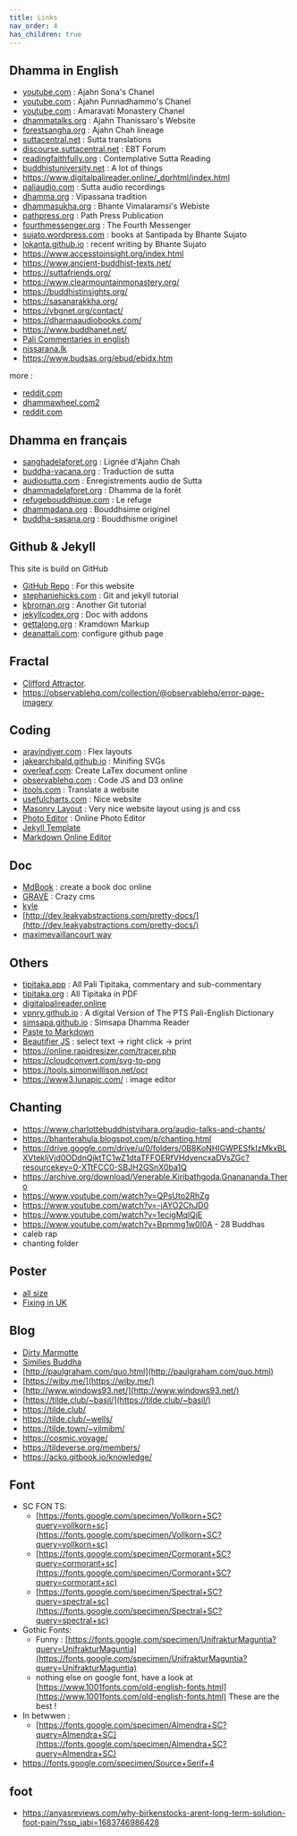 ```yaml
---
title: Links 
nav_order: 4
has_children: true
---
```


## Dhamma in English

- [youtube.com](https://www.youtube.com/channel/UCCRXOn6Tsrgm9gJR4z3qLZA) : Ajahn Sona's Chanel
- [youtube.com](https://www.youtube.com/c/AjahnPunnadhammo) : Ajahn Punnadhammo's Chanel
- [youtube.com](https://www.youtube.com/channel/UCsgmmAelfZ2kfXZ08xlHpDw) : Amaravati Monastery Chanel
- [dhammatalks.org](http://www.dhammatalks.org) : Ajahn Thanissaro's Website
- [forestsangha.org](http://www.forestsangha.org) : Ajahn Chah lineage
- [suttacentral.net](http://www.suttacentral.net) : Sutta translations
- [discourse.suttacentral.net](https://discourse.suttacentral.net/) : EBT Forum
- [readingfaithfully.org](https://readingfaithfully.org/) : Contemplative Sutta Reading
- [buddhistuniversity.net](https://buddhistuniversity.net/) : A lot of things
- https://www.digitalpalireader.online/_dprhtml/index.html
- [paliaudio.com](http://www.paliaudio.com) : Sutta audio recordings
- [dhamma.org](http://www.dhamma.org) : Vipassana tradition
- [dhammasukha.org](http://www.dhammasukha.org) : Bhante Vimalaramsi's Webiste
- [pathpress.org](https://pathpress.org/) : Path Press Publication
- [fourthmessenger.org](https://www.fourthmessenger.org/) : The Fourth Messenger
- [sujato.wordpress.com](https://sujato.wordpress.com/2012/10/03/my-books-at-santipada/) : books at Santipada by Bhante Sujato
- [lokanta.github.io](https://lokanta.github.io/writings/) : recent writing by Bhante Sujato
- https://www.accesstoinsight.org/index.html
- https://www.ancient-buddhist-texts.net/
- https://suttafriends.org/
- https://www.clearmountainmonastery.org/
- https://buddhistinsights.org/
- https://sasanarakkha.org/
- https://vbgnet.org/contact/
- https://dharmaaudiobooks.com/
- https://www.buddhanet.net/
- [Pali Commentaries in english](https://archive.org/details/PaliCommentariesCollection/00%20Vinaya%20Commentary%2C%20Samantapasadika%2C%20Shan-Chien-P%27i-P%27o-Sha%2C%20Sanghabhadra%27s%20Chinese%20Samantapasadika%20%28tr.%20by%20Prof.%20P.V.%20Bapat%20and%20Prof.%20A.%20Hirakawa%29%20%28652p%29/page/472/mode/2up)
- [nissarana.lk](https://www.nissarana.lk/audio-and-publications/publications-english/)
- <https://www.budsas.org/ebud/ebidx.htm>

more : 
- [reddit.com](https://www.reddit.com/r/theravada/wiki/index/?utm_source=share&utm_medium=ios_app&utm_name=iossmf)
- [dhammawheel.com2](https://www.dhammawheel.com/viewtopic.php?f=13&t=3012)
- [reddit.com](https://www.reddit.com/r/theravada/comments/y0h1n2/theravada_resources/)

## Dhamma en français

- [sanghadelaforet.org](http://www.sanghadelaforet.org) : Lignée d'Ajahn Chah
- [buddha-vacana.org](http://www.buddha-vacana.org/fr/) : Traduction de sutta
- [audiosutta.com](http://www.audiosutta.com) : Enregistrements audio de Sutta
- [dhammadelaforet.org](http://www.dhammadelaforet.org) : Dhamma de la forêt
- [refugebouddhique.com](http://www.refugebouddhique.com/) : Le refuge
- [dhammadana.org](http://www.dhammadana.org) : Bouddhsime originel
- [buddha-sasana.org](http://buddha-sasana.org/) : Bouddhisme originel

## Github & Jekyll

This site is build on GitHub

- [GitHub Repo](https://github.com/fractalcitta/fractalcitta.github.io) : For this website
- [stephaniehicks.com](http://www.stephaniehicks.com/githubPages_tutorial/pages/githubpages-jekyll.html) : Git and jekyll tutorial
- [kbroman.org](https://kbroman.org/github_tutorial/pages/init.html) : Another Git tutorial
- [jekyllcodex.org](https://jekyllcodex.org/) : Doc with addons
- [gettalong.org](https://kramdown.gettalong.org/quickref.html) : Kramdown Markup
- [deanattali.com](https://deanattali.com/blog/multiple-github-pages-domains/#step2): configure github page

## Fractal

- [Clifford Attractor](https://observablehq.com/@mbostock/clifford-attractor-iii?collection=@observablehq/webgl).
- <https://observablehq.com/collection/@observablehq/error-page-imagery>

## Coding

- [aravindiyer.com](https://www.aravindiyer.com/posts/equal-height-image-gallery) : Flex layouts
- [jakearchibald.github.io](https://jakearchibald.github.io/svgomg/) : Minifing SVGs
- [overleaf.com](https://fr.overleaf.com/): Create LaTex document online
- [observablehq.com](https://observablehq.com/) : Code JS and D3 online
- [itools.com](http://itools.com/tool/google-translate-web-page-translator) : Translate a website
- [usefulcharts.com](https://usefulcharts.com/) : Nice website
- [Masonry Layout](https://masonry.desandro.com/) : Very nice website layout using js and css
- [Photo Editor](https://pixlr.com/) : Online Photo Editor
- [Jekyll Template](https://chrisbobbe.github.io/jekyll-theme-prologue)
- [Markdown Online Editor](https://pandao.github.io/editor.md/en.html)

## Doc

- [MdBook](https://rust-lang.github.io/mdBook/index.html) : create a book doc online
- [GRAVE](https://learn.getgrav.org/17) : Crazy cms
- [kyle](https://github.com/kylelobo/The-Documentation-Compendium)
- [http://dev.leakyabstractions.com/pretty-docs/](http://dev.leakyabstractions.com/pretty-docs/)
- [maximevaillancourt way](https://github.com/maximevaillancourt/digital-garden-jekyll-template?ref=jekyll-themes.com)

## Others

- [tipitaka.app](https://tipitaka.app/) : All Pali Tipitaka, commentary and sub-commentary
- [tipitaka.org](https://tipitaka.org/pdf/romn/) : All Tipitaka in PDF 
- [digitalpalireader.online](https://www.digitalpalireader.online/_dprhtml/index.html)
- [vpnry.github.io](https://vpnry.github.io/ptsped/) : A digital Version of The PTS Pali-English Dictionary
- [simsapa.github.io](vpnry.github.io) : Simsapa Dhamma Reader
- [Paste to Markdown](https://euangoddard.github.io/clipboard2markdown/) 
- [Beautifier JS](https://beautifier.io/) : select text -> right click -> print
- <https://online.rapidresizer.com/tracer.php>
- <https://cloudconvert.com/svg-to-png>
- <https://tools.simonwillison.net/ocr>
- <https://www3.lunapic.com/> : image editor

## Chanting

- <https://www.charlottebuddhistvihara.org/audio-talks-and-chants/>
- <https://bhanterahula.blogspot.com/p/chanting.html>
- <https://drive.google.com/drive/u/0/folders/0B8KoNHIGWPESfkIzMkxBLXVtekljVjd0ODdnQjktTC1wZ1dtaTFFOERfVHdyencxaDVsZGc?resourcekey=0-XTtFCC0-SBJH2GSnX0ba1Q>
- <https://archive.org/download/Venerable.Kiribathgoda.Gnanananda.Thero>
- <https://www.youtube.com/watch?v=QPsUto2RhZg>
- <https://www.youtube.com/watch?v=-jAYO2ChJD0>
- <https://www.youtube.com/watch?v=1ecigMqlQjE>
- <https://www.youtube.com/watch?v=Bpmmg1w0I0A>    -   28 Buddhas
- caleb rap
- chanting folder

## Poster

- [all size](https://www.bannerworld.co.uk/product/a0-satin-poster-printing/)
- [Fixing in UK](https://www.hfe-signs.co.uk/accessories-fixings.php)

## Blog

- [Dirty Marmotte](http://dirtymarmotte.net/)
- [Similies Buddha](https://buddhistuniversity.net/content/monographs/similes-of-the-buddha_hecker)
- [http://paulgraham.com/quo.html](http://paulgraham.com/quo.html)
- [https://wiby.me/](https://wiby.me/)
- [http://www.windows93.net/](http://www.windows93.net/)
- [https://tilde.club/~basil/](https://tilde.club/~basil/)
- https://tilde.club/
- https://tilde.club/~wells/
- https://tilde.town/~vilmibm/
- https://cosmic.voyage/
- https://tildeverse.org/members/
- <https://acko.gitbook.io/knowledge/>

## Font

- SC FON  TS:
  - [https://fonts.google.com/specimen/Vollkorn+SC?query=vollkorn+sc](https://fonts.google.com/specimen/Vollkorn+SC?query=vollkorn+sc)
  - [https://fonts.google.com/specimen/Cormorant+SC?query=cormorant+sc](https://fonts.google.com/specimen/Cormorant+SC?query=cormorant+sc)
  - [https://fonts.google.com/specimen/Spectral+SC?query=spectral+sc](https://fonts.google.com/specimen/Spectral+SC?query=spectral+sc)
- Gothic Fonts: 
  - Funny : [https://fonts.google.com/specimen/UnifrakturMaguntia?query=UnifrakturMaguntia](https://fonts.google.com/specimen/UnifrakturMaguntia?query=UnifrakturMaguntia)
  - nothing else on google font, have a look at [https://www.1001fonts.com/old-english-fonts.html](https://www.1001fonts.com/old-english-fonts.html) These are the best !
- In betwwen : 
  - [https://fonts.google.com/specimen/Almendra+SC?query=Almendra+SC](https://fonts.google.com/specimen/Almendra+SC?query=Almendra+SC)
- <https://fonts.google.com/specimen/Source+Serif+4>



## foot

- https://anyasreviews.com/why-birkenstocks-arent-long-term-solution-foot-pain/?ssp_iabi=1683746986428

